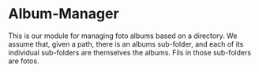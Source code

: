 # Album-Manager

This is our module for managing foto albums based on a directory. We assume that, given a path, there is an albums sub-folder, and each of its individual sub-folders are themselves the albums. Fils in those sub-folders are fotos.
